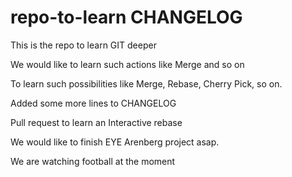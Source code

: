 # repo-to-learn CHANGELOG

This is the repo to learn GIT deeper

We would like to learn such actions like Merge and so on

To learn such possibilities like Merge, Rebase, Cherry Pick, so on.

Added some more lines to CHANGELOG

Pull request to learn an Interactive rebase

We would like to finish EYE Arenberg project asap.

We are watching football at the moment
